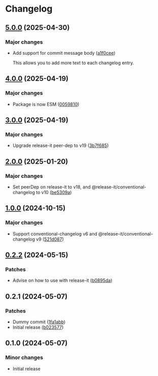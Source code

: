 # Changelog

## [5.0.0](https://github.com/commits-with-character/conventional-changelog-preset/compare/4.0.0...5.0.0) (2025-04-30)

### Major changes

- Add support for commit message body
  ([a1f0cee](https://github.com/commits-with-character/conventional-changelog-preset/commit/a1f0cee2a65a67f52077542090996888f9e5d795))

  This allows you to add more text to each changelog entry.

## [4.0.0](https://github.com/commits-with-character/conventional-changelog-preset/compare/3.0.0...4.0.0) (2025-04-19)

### Major changes

- Package is now ESM
  ([0059810](https://github.com/commits-with-character/conventional-changelog-preset/commit/00598101ea8eeac72205e5c63e893e7b8d2c3b67))

## [3.0.0](https://github.com/commits-with-character/conventional-changelog-preset/compare/2.0.0...3.0.0) (2025-04-19)

### Major changes

- Upgrade release-it peer-dep to v19
  ([3b7f685](https://github.com/commits-with-character/conventional-changelog-preset/commit/3b7f68586dabf1a9c4d0faa512068e330642f40c))

## [2.0.0](https://github.com/commits-with-character/conventional-changelog-preset/compare/1.0.0...2.0.0) (2025-01-20)

### Major changes

- Set peerDep on release-it to v18, and @release-it/conventional-changelog to
  v10
  ([be5309a](https://github.com/commits-with-character/conventional-changelog-preset/commit/be5309ae28950a375c4763babdf3a0ee5c3c5ae9))

## [1.0.0](https://github.com/commits-with-character/conventional-changelog-preset/compare/0.2.2...1.0.0) (2024-10-15)

### Major changes

- Support conventional-changelog v6 and @release-it/conventional-changelog v9
  ([521d087](https://github.com/commits-with-character/conventional-changelog-preset/commit/521d08743b48308abf44f2884e53960e68c086b5))

## [0.2.2](https://github.com/commits-with-character/conventional-changelog-preset/compare/0.2.1...0.2.2) (2024-05-15)

### Patches

- Advise on how to use with release-it
  ([b0895da](https://github.com/commits-with-character/conventional-changelog-preset/commit/b0895da550e49305568a4a10431b9bd228e3f82f))

## 0.2.1 (2024-05-07)

### Patches

- Dummy commit
  ([1fa1abb](https://github.com/commits-with-character/conventional-changelog-preset/commit/1fa1abbc730694ce2dbbec8fd53ac2670e83d166))
- Initial release
  ([b023577](https://github.com/commits-with-character/conventional-changelog-preset/commit/b02357741d6e6450513a5a85534401cf676aa24e))

## 0.1.0 (2024-05-07)

### Minor changes

- Initial release
